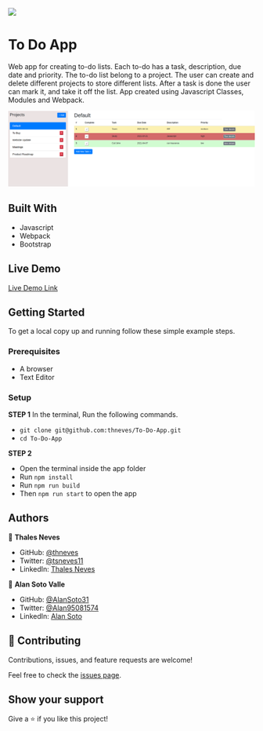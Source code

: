 ![](https://img.shields.io/badge/Microverse-blueviolet)

# To Do App

Web app for creating to-do lists. Each to-do has a task, description, due date and priority. The to-do list belong to a project. The user
can create and delete different projects to store different lists. After a task is done the user can mark it, and take it off the list. App
created using Javascript Classes, Modules and Webpack. 

![screenshot](/screenshot.png)

## Built With

- Javascript
- Webpack
- Bootstrap

## Live Demo

[Live Demo Link](https://thneves.github.io/To-Do-App/)

## Getting Started

To get a local copy up and running follow these simple example steps.

### Prerequisites

- A browser
- Text Editor

### Setup

**STEP 1**
In the terminal, Run the following commands.

- `git clone git@github.com:thneves/To-Do-App.git`
- `cd To-Do-App`

**STEP 2**

- Open the terminal inside the app folder
- Run `npm install`
- Run `npm run build`
- Then `npm run start` to open the app

## Authors

👤 **Thales Neves**

- GitHub: [@thneves](https://github.com/thneves)
- Twitter: [@tsneves11](https://twitter.com/tsneves11)
- LinkedIn: [Thales Neves](https://www.linkedin.com/in/thales-neves10/)

👤 **Alan Soto Valle**

- GitHub: [@AlanSoto31](https://github.com/AlanSoto31)
- Twitter: [@Alan95081574](https://twitter.com/Alan95081574)
- LinkedIn: [Alan Soto](https://www.linkedin.com/in/alan-soto-valle-b9a0511aa/)

## 🤝 Contributing

Contributions, issues, and feature requests are welcome!

Feel free to check the [issues page]((https://github.com/AlanSoto31/To-Do-App/issues)).

## Show your support

Give a ⭐️ if you like this project!